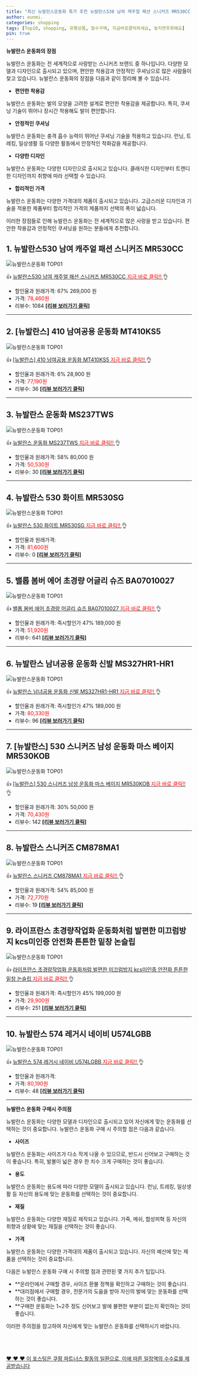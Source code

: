 ```yaml
---
title: "최신 뉴발란스운동화 특가 추천 뉴발란스530 남여 캐주얼 패션 스니커즈 MR530CC 비교 장점"
author: eunmi.
categories: shopping
tags: [Top10, shopping, 유행상품, 필수구매, 지금바로클릭하세요, 놓치면후회해요]
pin: true
---
```

**뉴발란스 운동화의 장점**

뉴발란스 운동화는 전 세계적으로 사랑받는 스니커즈 브랜드 중 하나입니다. 다양한 모델과 디자인으로 출시되고 있으며, 편안한 착용감과 안정적인 쿠셔닝으로 많은 사람들이 찾고 있습니다. 뉴발란스 운동화의 장점을 다음과 같이 정리해 볼 수 있습니다.

* **편안한 착용감**

뉴발란스 운동화는 발의 모양을 고려한 설계로 편안한 착용감을 제공합니다. 특히, 쿠셔닝 기술이 뛰어나 장시간 착용해도 발이 편안합니다.

* **안정적인 쿠셔닝**

뉴발란스 운동화는 충격 흡수 능력이 뛰어난 쿠셔닝 기술을 적용하고 있습니다. 런닝, 트레킹, 일상생활 등 다양한 활동에서 안정적인 착화감을 제공합니다.

* **다양한 디자인**

뉴발란스 운동화는 다양한 디자인으로 출시되고 있습니다. 클래식한 디자인부터 트렌디한 디자인까지 취향에 따라 선택할 수 있습니다.

* **합리적인 가격**

뉴발란스 운동화는 다양한 가격대의 제품이 출시되고 있습니다. 고급스러운 디자인과 기술을 적용한 제품부터 합리적인 가격의 제품까지 선택의 폭이 넓습니다.

이러한 장점들로 인해 뉴발란스 운동화는 전 세계적으로 많은 사랑을 받고 있습니다. 편안한 착용감과 안정적인 쿠셔닝을 원하는 분들에게 추천합니다.

   

## 1. 뉴발란스530 남여 캐주얼 패션 스니커즈 MR530CC

![뉴발란스운동화 TOP01](https://thumbnail9.coupangcdn.com/thumbnails/remote/230x230ex/image/vendor_inventory/13fd/341134e7cd6478bab75b73a8ea5025616d6cad0f953a5aab776d62d47b81.jpg)


👍 [뉴발란스530 남여 캐주얼 패션 스니커즈 MR530CC <font color=red> 지금 바로 클릭!! </font> ](https://link.coupang.com/re/AFFSDP?lptag=AF3617701&subid=GithubCoopas&pageKey=7561055863&traceid=V0-153&itemId=19919884718&vendorItemId=87335578014) 👌 


- 할인율과 원래가격: 67%  269,000   원
- 가격: <span style='color:red'>78,460원</span>
- 리뷰수: 1084  [**[리뷰 보러가기 클릭]**](https://link.coupang.com/re/AFFSDP?lptag=AF3617701&subid=GithubCoopas&pageKey=7561055863&traceid=V0-153&itemId=19919884718&vendorItemId=87335578014)

---


   

## 2. [뉴발란스] 410 남여공용 운동화 MT410KS5

![뉴발란스운동화 TOP01](https://thumbnail8.coupangcdn.com/thumbnails/remote/230x230ex/image/vendor_inventory/4e84/4c40c51a649e04c15fc5336623581fd19c4640a64ec26ff3d2b8662536a1.jpg)


👍 [[뉴발란스] 410 남여공용 운동화 MT410KS5 <font color=red> 지금 바로 클릭!! </font> ](https://link.coupang.com/re/AFFSDP?lptag=AF3617701&subid=GithubCoopas&pageKey=6912218785&traceid=V0-153&itemId=16662248796&vendorItemId=83891267500) 👌 


- 할인율과 원래가격: 6%  28,900   원
- 가격: <span style='color:red'>77,190원</span>
- 리뷰수: 36  [**[리뷰 보러가기 클릭]**](https://link.coupang.com/re/AFFSDP?lptag=AF3617701&subid=GithubCoopas&pageKey=6912218785&traceid=V0-153&itemId=16662248796&vendorItemId=83891267500)

---


   

## 3. 뉴발란스 운동화 MS237TWS

![뉴발란스운동화 TOP01](https://thumbnail8.coupangcdn.com/thumbnails/remote/230x230ex/image/retail/images/2023/03/02/15/8/97542ae7-f4cf-456d-8929-d58c2b101933.png)


👍 [뉴발란스 운동화 MS237TWS <font color=red> 지금 바로 클릭!! </font> ](https://link.coupang.com/re/AFFSDP?lptag=AF3617701&subid=GithubCoopas&pageKey=7170687001&traceid=V0-153&itemId=18064487776&vendorItemId=85218142870) 👌 


- 할인율과 원래가격: 58%  80,000   원
- 가격: <span style='color:red'>50,530원</span>
- 리뷰수: 30  [**[리뷰 보러가기 클릭]**](https://link.coupang.com/re/AFFSDP?lptag=AF3617701&subid=GithubCoopas&pageKey=7170687001&traceid=V0-153&itemId=18064487776&vendorItemId=85218142870)

---


   

## 4. 뉴발란스 530 화이트 MR530SG

![뉴발란스운동화 TOP01](https://thumbnail9.coupangcdn.com/thumbnails/remote/230x230ex/image/vendor_inventory/e6ad/b9626d5c40aa502a50d6057a19e5bc1f84cbe7207f74867c6a336960570e.jpg)


👍 [뉴발란스 530 화이트 MR530SG <font color=red> 지금 바로 클릭!! </font> ](https://link.coupang.com/re/AFFSDP?lptag=AF3617701&subid=GithubCoopas&pageKey=6750878635&traceid=V0-153&itemId=16891410918&vendorItemId=87247341640) 👌 


- 할인율과 원래가격: 
- 가격: <span style='color:red'>81,600원</span>
- 리뷰수: 0  [**[리뷰 보러가기 클릭]**](https://link.coupang.com/re/AFFSDP?lptag=AF3617701&subid=GithubCoopas&pageKey=6750878635&traceid=V0-153&itemId=16891410918&vendorItemId=87247341640)

---


   

## 5. 밸롭 봄버 에어 초경량 어글리 슈즈 BA07010027

![뉴발란스운동화 TOP01](https://thumbnail8.coupangcdn.com/thumbnails/remote/230x230ex/image/retail/images/2020/08/21/20/7/a36a5162-4f47-468b-b81a-e1ccdf091de2.jpg)


👍 [밸롭 봄버 에어 초경량 어글리 슈즈 BA07010027 <font color=red> 지금 바로 클릭!! </font> ](https://link.coupang.com/re/AFFSDP?lptag=AF3617701&subid=GithubCoopas&pageKey=1987806335&traceid=V0-153&itemId=3382110572&vendorItemId=71368762848) 👌 


- 할인율과 원래가격: 즉시할인가 47%  189,000   원
- 가격: <span style='color:red'>51,920원</span>
- 리뷰수: 641  [**[리뷰 보러가기 클릭]**](https://link.coupang.com/re/AFFSDP?lptag=AF3617701&subid=GithubCoopas&pageKey=1987806335&traceid=V0-153&itemId=3382110572&vendorItemId=71368762848)

---


   

## 6. 뉴발란스 남녀공용 운동화 신발 MS327HR1-HR1

![뉴발란스운동화 TOP01](https://thumbnail7.coupangcdn.com/thumbnails/remote/230x230ex/image/vendor_inventory/744a/e90af5422ac88289e1f6b565c1e4049fb6d31cc21cba99081edf9cdda748.jpg)


👍 [뉴발란스 남녀공용 운동화 신발 MS327HR1-HR1 <font color=red> 지금 바로 클릭!! </font> ](https://link.coupang.com/re/AFFSDP?lptag=AF3617701&subid=GithubCoopas&pageKey=7337920920&traceid=V0-153&itemId=18853202834&vendorItemId=87486967960) 👌 


- 할인율과 원래가격: 즉시할인가 47%  189,000   원
- 가격: <span style='color:red'>80,330원</span>
- 리뷰수: 96  [**[리뷰 보러가기 클릭]**](https://link.coupang.com/re/AFFSDP?lptag=AF3617701&subid=GithubCoopas&pageKey=7337920920&traceid=V0-153&itemId=18853202834&vendorItemId=87486967960)

---


   

## 7. [뉴발란스] 530 스니커즈 남성 운동화 마스 베이지 MR530KOB

![뉴발란스운동화 TOP01](https://thumbnail7.coupangcdn.com/thumbnails/remote/230x230ex/image/vendor_inventory/9b7c/605620770b8418863954506b24b65bb01a1db6eb26653ba49bbda544fc19.jpg)


👍 [[뉴발란스] 530 스니커즈 남성 운동화 마스 베이지 MR530KOB <font color=red> 지금 바로 클릭!! </font> ](https://link.coupang.com/re/AFFSDP?lptag=AF3617701&subid=GithubCoopas&pageKey=6583086600&traceid=V0-153&itemId=14822516890&vendorItemId=87001934218) 👌 


- 할인율과 원래가격: 30%  50,000   원
- 가격: <span style='color:red'>70,430원</span>
- 리뷰수: 142  [**[리뷰 보러가기 클릭]**](https://link.coupang.com/re/AFFSDP?lptag=AF3617701&subid=GithubCoopas&pageKey=6583086600&traceid=V0-153&itemId=14822516890&vendorItemId=87001934218)

---


   

## 8. 뉴발란스 스니커즈 CM878MA1

![뉴발란스운동화 TOP01](https://thumbnail9.coupangcdn.com/thumbnails/remote/230x230ex/image/vendor_inventory/bbeb/22c20081dd72a4c408e0c809bc23bbb37b449a0c2b2bb140200825292f13.jpg)


👍 [뉴발란스 스니커즈 CM878MA1 <font color=red> 지금 바로 클릭!! </font> ](https://link.coupang.com/re/AFFSDP?lptag=AF3617701&subid=GithubCoopas&pageKey=7204892614&traceid=V0-153&itemId=18219355277&vendorItemId=87490889004) 👌 


- 할인율과 원래가격: 54%  85,000   원
- 가격: <span style='color:red'>72,770원</span>
- 리뷰수: 19  [**[리뷰 보러가기 클릭]**](https://link.coupang.com/re/AFFSDP?lptag=AF3617701&subid=GithubCoopas&pageKey=7204892614&traceid=V0-153&itemId=18219355277&vendorItemId=87490889004)

---


   

## 9. 라이프란스 초경량작업화 운동화처럼 발편한 미끄럼방지 kcs미인증 안전화 튼튼한 밑창 논슬립

![뉴발란스운동화 TOP01](https://thumbnail8.coupangcdn.com/thumbnails/remote/230x230ex/image/vendor_inventory/cecc/b03727a4c1a9d05d6be1b1d4f5de825d5e2858da5a12b3c7a792fed5bccf.jpg)


👍 [라이프란스 초경량작업화 운동화처럼 발편한 미끄럼방지 kcs미인증 안전화 튼튼한 밑창 논슬립 <font color=red> 지금 바로 클릭!! </font> ](https://link.coupang.com/re/AFFSDP?lptag=AF3617701&subid=GithubCoopas&pageKey=6810281387&traceid=V0-153&itemId=16107995428&vendorItemId=86053507330) 👌 


- 할인율과 원래가격: 즉시할인가 45%  199,000   원
- 가격: <span style='color:red'>29,900원</span>
- 리뷰수: 251  [**[리뷰 보러가기 클릭]**](https://link.coupang.com/re/AFFSDP?lptag=AF3617701&subid=GithubCoopas&pageKey=6810281387&traceid=V0-153&itemId=16107995428&vendorItemId=86053507330)

---


   

## 10. 뉴발란스 574 레거시 네이비 U574LGBB

![뉴발란스운동화 TOP01](https://thumbnail6.coupangcdn.com/thumbnails/remote/230x230ex/image/vendor_inventory/3468/631b1974c66d889185e15139fb4529e86217631593ffded6169ad608e172.jpg)


👍 [뉴발란스 574 레거시 네이비 U574LGBB <font color=red> 지금 바로 클릭!! </font> ](https://link.coupang.com/re/AFFSDP?lptag=AF3617701&subid=GithubCoopas&pageKey=7510453511&traceid=V0-153&itemId=19677993003&vendorItemId=87354703608) 👌 


- 할인율과 원래가격: 
- 가격: <span style='color:red'>80,190원</span>
- 리뷰수: 48  [**[리뷰 보러가기 클릭]**](https://link.coupang.com/re/AFFSDP?lptag=AF3617701&subid=GithubCoopas&pageKey=7510453511&traceid=V0-153&itemId=19677993003&vendorItemId=87354703608)

---
**뉴발란스 운동화 구매시 주의점**

뉴발란스 운동화는 다양한 모델과 디자인으로 출시되고 있어 자신에게 맞는 운동화를 선택하는 것이 중요합니다. 뉴발란스 운동화 구매 시 주의할 점은 다음과 같습니다.

* **사이즈**

뉴발란스 운동화는 사이즈가 다소 작게 나올 수 있으므로, 반드시 신어보고 구매하는 것이 좋습니다. 특히, 발볼이 넓은 경우 한 치수 크게 구매하는 것이 좋습니다.

* **용도**

뉴발란스 운동화는 용도에 따라 다양한 모델이 출시되고 있습니다. 런닝, 트레킹, 일상생활 등 자신의 용도에 맞는 운동화를 선택하는 것이 중요합니다.

* **재질**

뉴발란스 운동화는 다양한 재질로 제작되고 있습니다. 가죽, 메쉬, 합성피혁 등 자신의 취향과 상황에 맞는 재질을 선택하는 것이 좋습니다.

* **가격**

뉴발란스 운동화는 다양한 가격대의 제품이 출시되고 있습니다. 자신의 예산에 맞는 제품을 선택하는 것이 중요합니다.

다음은 뉴발란스 운동화 구매 시 주의할 점과 관련된 몇 가지 추가 팁입니다.

* **온라인에서 구매할 경우, 사이즈 환불 정책을 확인하고 구매하는 것이 좋습니다.
* **대리점에서 구매할 경우, 전문가의 도움을 받아 자신의 발에 맞는 운동화를 선택하는 것이 좋습니다.
* **구매한 운동화는 1~2주 정도 신어보고 발에 불편한 부분이 없는지 확인하는 것이 좋습니다.

이러한 주의점을 참고하여 자신에게 맞는 뉴발란스 운동화를 선택하시기 바랍니다.<br><br><br><br><br> [ ❤ ❤ ❤ 이 포스팅은 쿠팡 파트너스 활동의 일환으로, 이에 따른 일정액의 수수료를 제공받습니다](https://link.coupang.com/a/bcEFyh)
